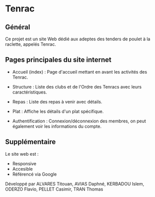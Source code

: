 # Tenrac

## Général
Ce projet est un site Web dédié aux adeptes des tenders de poulet à la raclette, appelés Tenrac.

## Pages principales du site internet
- Accueil (index) : Page d'accueil mettant en avant les activités des Tenrac.

- Structure : Liste des clubs et de l'Ordre des Tenracs avec leurs caractéristiques.

- Repas : Liste des repas à venir avec détails.

- Plat : Affiche les détails d'un plat spécifique.

- Authentification : Connexion/déconnexion des membres, on peut également voir les informations du compte.

## Supplémentaire

Le site web est :
- Responsive
- Accesible
- Référencé via Google

Développé par ALVARES Titouan, AVIAS Daphné, KERBADOU Islem, ODERZO Flavio, PELLET Casimir, TRAN Thomas
